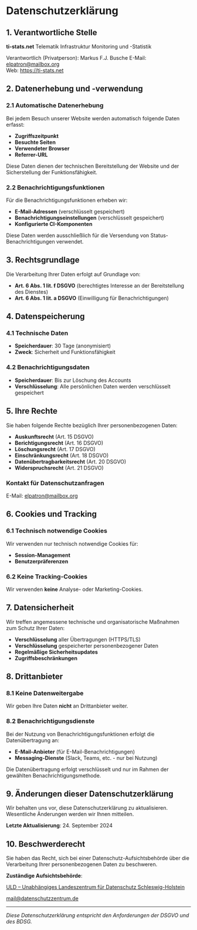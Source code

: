 # Datenschutzerklärung

## 1. Verantwortliche Stelle

**ti-stats.net** 
Telematik Infrastruktur Monitoring und -Statistik

Verantwortlich (Privatperson):
Markus F.J. Busche
E-Mail: elpatron@mailbox.org  
Web: https://ti-stats.net

## 2. Datenerhebung und -verwendung

### 2.1 Automatische Datenerhebung

Bei jedem Besuch unserer Website werden automatisch folgende Daten erfasst:

- **Zugriffszeitpunkt**
- **Besuchte Seiten**
- **Verwendeter Browser**
- **Referrer-URL**

Diese Daten dienen der technischen Bereitstellung der Website und der Sicherstellung der Funktionsfähigkeit.

### 2.2 Benachrichtigungsfunktionen

Für die Benachrichtigungsfunktionen erheben wir:

- **E-Mail-Adressen** (verschlüsselt gespeichert)
- **Benachrichtigungseinstellungen** (verschlüsselt gespeichert)
- **Konfigurierte CI-Komponenten**

Diese Daten werden ausschließlich für die Versendung von Status-Benachrichtigungen verwendet.

## 3. Rechtsgrundlage

Die Verarbeitung Ihrer Daten erfolgt auf Grundlage von:

- **Art. 6 Abs. 1 lit. f DSGVO** (berechtigtes Interesse an der Bereitstellung des Dienstes)
- **Art. 6 Abs. 1 lit. a DSGVO** (Einwilligung für Benachrichtigungen)

## 4. Datenspeicherung

### 4.1 Technische Daten
- **Speicherdauer**: 30 Tage (anonymisiert)
- **Zweck**: Sicherheit und Funktionsfähigkeit

### 4.2 Benachrichtigungsdaten
- **Speicherdauer**: Bis zur Löschung des Accounts
- **Verschlüsselung**: Alle persönlichen Daten werden verschlüsselt gespeichert

## 5. Ihre Rechte

Sie haben folgende Rechte bezüglich Ihrer personenbezogenen Daten:

- **Auskunftsrecht** (Art. 15 DSGVO)
- **Berichtigungsrecht** (Art. 16 DSGVO)
- **Löschungsrecht** (Art. 17 DSGVO)
- **Einschränkungsrecht** (Art. 18 DSGVO)
- **Datenübertragbarkeitsrecht** (Art. 20 DSGVO)
- **Widerspruchsrecht** (Art. 21 DSGVO)

### Kontakt für Datenschutzanfragen

E-Mail: elpatron@mailbox.org

## 6. Cookies und Tracking

### 6.1 Technisch notwendige Cookies
Wir verwenden nur technisch notwendige Cookies für:
- **Session-Management**
- **Benutzerpräferenzen**

### 6.2 Keine Tracking-Cookies
Wir verwenden **keine** Analyse- oder Marketing-Cookies.

## 7. Datensicherheit

Wir treffen angemessene technische und organisatorische Maßnahmen zum Schutz Ihrer Daten:

- **Verschlüsselung** aller Übertragungen (HTTPS/TLS)
- **Verschlüsselung** gespeicherter personenbezogener Daten
- **Regelmäßige Sicherheitsupdates**
- **Zugriffsbeschränkungen**

## 8. Drittanbieter

### 8.1 Keine Datenweitergabe
Wir geben Ihre Daten **nicht** an Drittanbieter weiter.

### 8.2 Benachrichtigungsdienste
Bei der Nutzung von Benachrichtigungsfunktionen erfolgt die Datenübertragung an:
- **E-Mail-Anbieter** (für E-Mail-Benachrichtigungen)
- **Messaging-Dienste** (Slack, Teams, etc. - nur bei Nutzung)

Die Datenübertragung erfolgt verschlüsselt und nur im Rahmen der gewählten Benachrichtigungsmethode.

## 9. Änderungen dieser Datenschutzerklärung

Wir behalten uns vor, diese Datenschutzerklärung zu aktualisieren. Wesentliche Änderungen werden wir Ihnen mitteilen.

**Letzte Aktualisierung**: 24. September 2024

## 10. Beschwerderecht

Sie haben das Recht, sich bei einer Datenschutz-Aufsichtsbehörde über die Verarbeitung Ihrer personenbezogenen Daten zu beschweren.

**Zuständige Aufsichtsbehörde**:  

[ULD – Unabhängiges Landeszentrum für Datenschutz Schleswig-Holstein](https://www.datenschutzzentrum.de/)

mail@datenschutzzentrum.de



---

*Diese Datenschutzerklärung entspricht den Anforderungen der DSGVO und des BDSG.*
